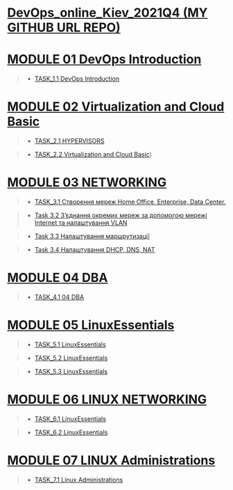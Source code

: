 
[DevOps_online_Kiev_2021Q4 (MY GITHUB URL REPO)](https://github.com/vasilkyiv/DevOps_online_Kiev_2021Q4.git)
=======================================

[MODULE 01 DevOps Introduction](https://github.com/vasilkyiv/DevOps_online_Kiev_2021Q4/tree/main/m1) 
=======================================
> - [TASK_1.1 DevOps Introduction](https://github.com/vasilkyiv/DevOps_online_Kiev_2021Q4/tree/main/m1/task1.1)

[MODULE 02 Virtualization and Cloud Basic](https://github.com/vasilkyiv/DevOps_online_Kiev_2021Q4/tree/main/m2/) 
=======================================
> - [TASK_2.1 HYPERVISORS](https://github.com/vasilkyiv/DevOps_online_Kiev_2021Q4/tree/main/m2/task2.1)

> - [TASK_2.2 Virtualization and Cloud Basic](https://github.com/vasilkyiv/DevOps_online_Kiev_2021Q4/tree/main/m2/task2.1))

[MODULE 03 NETWORKING](https://github.com/vasilkyiv/DevOps_online_Kiev_2021Q4/tree/main/m3) 
===========================================================================

> - [TASK_3.1 Створення мереж Home Office, Enterprise, Data Center.](https://github.com/vasilkyiv/DevOps_online_Kiev_2021Q4/tree/main/m3/task3.1)

> - [Task 3.2  З’єднання окремих мереж за допомогою мережі Internet та налаштування VLAN](https://github.com/vasilkyiv/DevOps_online_Kiev_2021Q4/tree/main/m3/task3.1)

> - [Task 3.3  Налаштування маршрутизації](https://github.com/vasilkyiv/DevOps_online_Kiev_2021Q4/tree/main/m3/task3.1)

> - [Task 3.4  Налаштування DHCP, DNS, NAT](https://github.com/vasilkyiv/DevOps_online_Kiev_2021Q4/tree/main/m3/task3.1)

[MODULE 04 DBA](https://github.com/vasilkyiv/DevOps_online_Kiev_2021Q4/tree/main/m4/) 
===========================================================================
> - [TASK_4.1 04 DBA](https://github.com/vasilkyiv/DevOps_online_Kiev_2021Q4/tree/main/m4/task4.1)

[MODULE 05 LinuxEssentials](https://github.com/vasilkyiv/DevOps_online_Kiev_2021Q4/tree/main/m5) 
===========================================================================
> - [TASK_5.1 LinuxEssentials](https://github.com/vasilkyiv/DevOps_online_Kiev_2021Q4/tree/main/m5/task5.1)

> - [TASK_5.2 LinuxEssentials](https://github.com/vasilkyiv/DevOps_online_Kiev_2021Q4/tree/main/m5/task5.2)

> - [TASK_5.3 LinuxEssentials](https://github.com/vasilkyiv/DevOps_online_Kiev_2021Q4/tree/main/m5/task5.3)

[MODULE 06 LINUX NETWORKING](https://github.com/vasilkyiv/DevOps_online_Kiev_2021Q4/tree/main/m6) 
===========================================================================

> - [TASK_6.1 LinuxEssentials](https://github.com/vasilkyiv/DevOps_online_Kiev_2021Q4/tree/main/m6/task6.1)

> - [TASK_6.2 LinuxEssentials](https://github.com/vasilkyiv/DevOps_online_Kiev_2021Q4/tree/main/m6/task6.2)

[MODULE 07 LINUX Administrations](https://github.com/vasilkyiv/DevOps_online_Kiev_2021Q4/tree/main/m7) 
===========================================================================

> - [TASK_7.1 Linux Administrations](https://github.com/vasilkyiv/DevOps_online_Kiev_2021Q4/tree/main/m7/task7.1)


